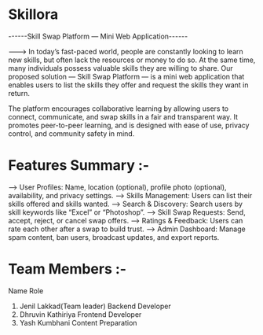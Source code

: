 # Skillora

------Skill Swap Platform — Mini Web Application------

---> In today’s fast-paced world, people are constantly looking to learn new skills, but often lack the resources or money to do so. At the same time, many individuals possess valuable skills they are willing to share. Our proposed solution — Skill Swap Platform — is a mini web application that enables users to list the skills they offer and request the skills they want in return.

The platform encourages collaborative learning by allowing users to connect, communicate, and swap skills in a fair and transparent way. It promotes peer-to-peer learning, and is designed with ease of use, privacy control, and community safety in mind.



# Features Summary :-

--> User Profiles: Name, location (optional), profile photo (optional), availability, and privacy settings.
--> Skills Management: Users can list their skills offered and skills wanted.
--> Search & Discovery: Search users by skill keywords like “Excel” or “Photoshop”.
--> Skill Swap Requests: Send, accept, reject, or cancel swap offers.
--> Ratings & Feedback: Users can rate each other after a swap to build trust.
--> Admin Dashboard: Manage spam content, ban users, broadcast updates, and export reports.



#  Team Members :-

   Name                       Role
1.  Jenil Lakkad(Team leader)    Backend Developer
2.  Dhruvin Kathiriya            Frontend Developer
3.  Yash Kumbhani                Content Preparation
